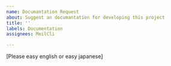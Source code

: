 ```yaml
---
name: Documantation Request
about: Suggent an documantation for developing this project
title: ''
labels: Documentation
assignees: MeilCli

---
```


[Please easy english or easy japanese]
